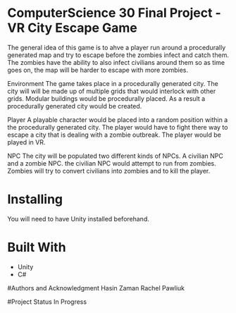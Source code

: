 # ComputerScience 30 Final Project - VR City Escape Game
The general idea of this game is to ahve a player run around a procedurally generated map and try to escape before the zombies infect and catch them. The zombies have the ability to also infect civilians around them so as time goes on, the map will be harder to escape with more zombies.

Environment
	The game takes place in a procedurally generated city. The city will will be made up of multiple grids that would interlock with other grids. Modular buildings would be procedurally placed. As a result a procedurally generated city would be created.

Player
	A playable character would be placed into a random position within a the procedurally generated city. The player would have to fight there way to escape a city that is dealing with a zombie outbreak. The player would be played in VR.

NPC
	The city will be populated two different kinds of NPCs. A civilian NPC and a zombie NPC. the civilian NPC would attempt to run from zombies. Zombies will try to convert civilians into zombies and to kill the player.


# Installing
You will need to have Unity installed beforehand.

# Built With
- Unity
- C#


#Authors and Acknowledgment
Hasin Zaman
Rachel Pawliuk

#Project Status
In Progress

